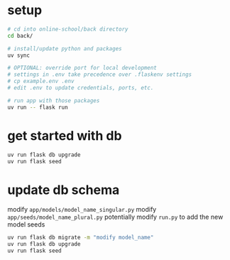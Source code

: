 # setup

```bash
# cd into online-school/back directory
cd back/

# install/update python and packages
uv sync

# OPTIONAL: override port for local development
# settings in .env take precedence over .flaskenv settings
# cp example.env .env
# edit .env to update credentials, ports, etc.

# run app with those packages
uv run -- flask run
```

# get started with db
```bash
uv run flask db upgrade
uv run flask seed
```

# update db schema

modify `app/models/model_name_singular.py`
modify `app/seeds/model_name_plural.py`
potentially modify `run.py` to add the new model seeds

```bash
uv run flask db migrate -m "modify model_name"
uv run flask db upgrade
uv run flask seed
```

